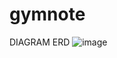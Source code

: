 # gymnote

DIAGRAM ERD
![image](https://github.com/Buricz9/gymnote/assets/119446577/9de493d8-9202-4a35-b58e-affe8a021f10)
